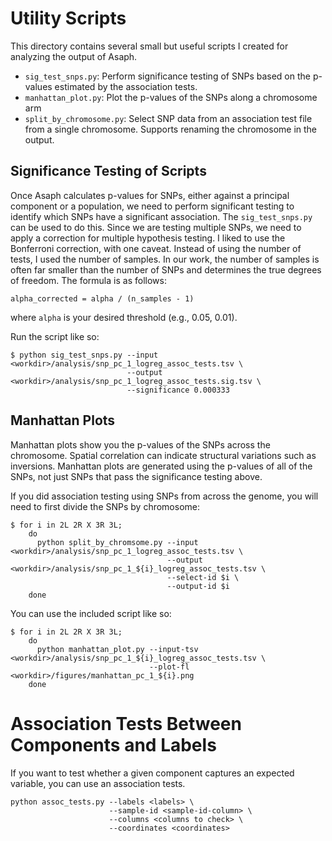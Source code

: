 # Utility Scripts
This directory contains several small but useful scripts I created for analyzing the output of Asaph.

* `sig_test_snps.py`: Perform significance testing of SNPs based on the p-values estimated by the association tests.
* `manhattan_plot.py`: Plot the p-values of the SNPs along a chromosome arm
* `split_by_chromosome.py`: Select SNP data from an association test file from a single chromosome. Supports renaming the chromosome in the output.

## Significance Testing of Scripts
Once Asaph calculates p-values for SNPs, either against a principal component or a population, we need to perform significant testing to identify which SNPs have a significant association.  The `sig_test_snps.py` can be used to do this.  Since we are testing multiple SNPs, we need to apply a correction for multiple hypothesis testing.  I liked to use the Bonferroni correction, with one caveat.  Instead of using the number of tests, I used the number of samples.  In our work, the number of samples is often far smaller than the number of SNPs and determines the true degrees of freedom.  The formula is as follows:

```
alpha_corrected = alpha / (n_samples - 1)
```

where `alpha` is your desired threshold (e.g., 0.05, 0.01).

Run the script like so:

```
$ python sig_test_snps.py --input <workdir>/analysis/snp_pc_1_logreg_assoc_tests.tsv \
                          --output <workdir>/analysis/snp_pc_1_logreg_assoc_tests.sig.tsv \
                          --significance 0.000333
```

## Manhattan Plots
Manhattan plots show you the p-values of the SNPs across the chromosome.  Spatial correlation can indicate structural variations such as inversions.  Manhattan plots are generated using the p-values of all of the SNPs, not just SNPs that pass the significance testing above.

If you did association testing using SNPs from across the genome, you will need to first divide the SNPs by chromosome:

```
$ for i in 2L 2R X 3R 3L;
    do
      python split_by_chromsome.py --input <workdir>/analysis/snp_pc_1_logreg_assoc_tests.tsv \
                                   --output <workdir>/analysis/snp_pc_1_${i}_logreg_assoc_tests.tsv \
                                   --select-id $i \
                                   --output-id $i
    done
```

You can use the included script like so:

```
$ for i in 2L 2R X 3R 3L;
    do
      python manhattan_plot.py --input-tsv <workdir>/analysis/snp_pc_1_${i}_logreg_assoc_tests.tsv \
                               --plot-fl <workdir>/figures/manhattan_pc_1_${i}.png
    done
```

# Association Tests Between Components and Labels
If you want to test whether a given component captures an expected variable, you can use an association tests.

```
python assoc_tests.py --labels <labels> \
                      --sample-id <sample-id-column> \
                      --columns <columns to check> \
                      --coordinates <coordinates>
```
